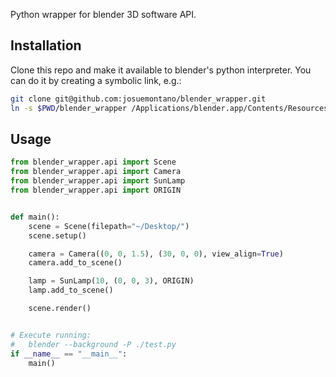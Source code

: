 Python wrapper for blender 3D software API.

## Installation

Clone this repo and make it available to blender's python interpreter. You can do it by creating a symbolic link, e.g.:

```sh
git clone git@github.com:josuemontano/blender_wrapper.git
ln -s $PWD/blender_wrapper /Applications/blender.app/Contents/Resources/2.78/python/lib/python3.5/site-packages
```

## Usage

```python
from blender_wrapper.api import Scene
from blender_wrapper.api import Camera
from blender_wrapper.api import SunLamp
from blender_wrapper.api import ORIGIN


def main():
    scene = Scene(filepath="~/Desktop/")
    scene.setup()

    camera = Camera((0, 0, 1.5), (30, 0, 0), view_align=True)
    camera.add_to_scene()

    lamp = SunLamp(10, (0, 0, 3), ORIGIN)
    lamp.add_to_scene()

    scene.render()


# Execute running:
#   blender --background -P ./test.py
if __name__ == "__main__":
    main()
```
